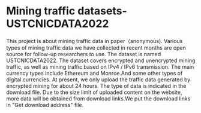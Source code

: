 # Mining traffic datasets-USTCNICDATA2022
This project is about mining traffic data in paper（anonymous).
Various types of mining traffic data we have collected in recent months are open source for follow-up researchers to use.
The dataset is named USTCNICDATA2022.
The dataset covers encrypted and unencrypted mining traffic, as well as mining traffic based on IPv4 / IPv6 transmission.
The main currency types include Ethereum and Monroe.And some other types of digital currencies.
At present, we only upload the traffic data generated by encrypted mining for about 24 hours.
The type of data is indicated in the download file. Due to the size limit of uploaded content on the website, more data will be obtained from download links.We put the download links in "Get download address" file.
